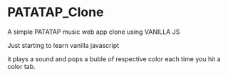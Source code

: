 # PATATAP_Clone
A simple PATATAP music web app clone using VANILLA JS

Just starting to learn vanilla javascript

 it plays a sound and pops a buble of respective color each time you hit a color tab.